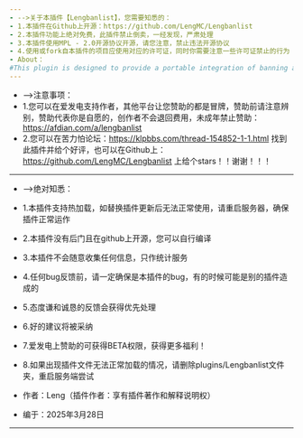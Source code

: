```yaml
---
- -->关于本插件【Lengbanlist】，您需要知悉的：
- 1.本插件在Github上开源：https://github.com/LengMC/Lengbanlist
- 2.本插件功能上绝对免费，此插件禁止倒卖，一经发现，严肃处理
- 3.本插件使用MPL - 2.0开源协议开源，请您注意，禁止违法开源协议
- 4.使用或fork自本插件的项目应使用对应的许可证，同时你需要注意一些许可证禁止的行为
- About：
#This plugin is designed to provide a portable integration of banning and querying for high - version Minecraft servers. It is fully based on the local system and offers customizable models for users to choose from. It features good performance and will be regularly updated.
---
```

- -->注意事项：
- 1.您可以在爱发电支持作者，其他平台让您赞助的都是冒牌，赞助前请注意辨别，赞助代表你是自愿的，创作者不会退回费用，未成年禁止赞助：https://afdian.com/a/lengbanlist
- 2.您可以在苦力怕论坛：https://klpbbs.com/thread-154852-1-1.html 找到此插件并给个好评，也可以在Github上：https://github.com/LengMC/Lengbanlist 上给个stars！！谢谢！！！
---
- -->绝对知悉：
- 1.本插件支持热加载，如替换插件更新后无法正常使用，请重启服务器，确保插件正常运作
- 2.本插件没有后门且在github上开源，您可以自行编译
- 3.本插件不会随意收集任何信息，只作统计服务
- 4.任何bug反馈前，请一定确保是本插件的bug，有的时候可能是别的插件造成的
- 5.态度谦和诚恳的反馈会获得优先处理
- 6.好的建议将被采纳
- 7.爱发电上赞助的可获得BETA权限，获得更多福利！
- 8.如果出现插件文件无法正常加载的情况，请删除plugins/Lengbanlist文件夹，重启服务端尝试

- 作者：Leng（插件作者：享有插件著作和解释说明权）
- 编于：2025年3月28日
---
